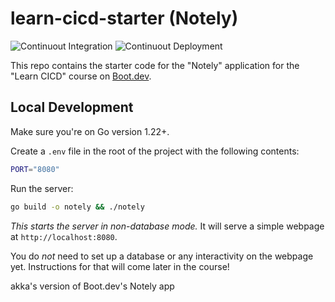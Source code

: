 # learn-cicd-starter (Notely)

![Continuout Integration](https://github.com/AkosKappel/learn-cicd-starter/actions/workflows/ci.yml/badge.svg)
![Continuout Deployment](https://github.com/AkosKappel/learn-cicd-starter/actions/workflows/cd.yml/badge.svg)

This repo contains the starter code for the "Notely" application for the "Learn CICD" course on [Boot.dev](https://boot.dev).

## Local Development

Make sure you're on Go version 1.22+.

Create a `.env` file in the root of the project with the following contents:

```bash
PORT="8080"
```

Run the server:

```bash
go build -o notely && ./notely
```

*This starts the server in non-database mode.* It will serve a simple webpage at `http://localhost:8080`.

You do *not* need to set up a database or any interactivity on the webpage yet. Instructions for that will come later in the course!

akka's version of Boot.dev's Notely app
